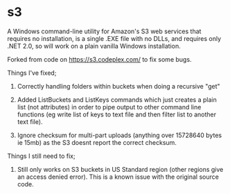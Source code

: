 # s3

A Windows command-line utility for Amazon's S3 web services that requires no installation, is a single .EXE file with no DLLs, and requires only .NET 2.0, so will work on a plain vanilla Windows installation.

Forked from code on https://s3.codeplex.com/ to fix some bugs.

Things I've fixed;

1) Correctly handling folders within buckets when doing a recursive "get"

2) Added ListBuckets and ListKeys commands which just creates a plain list (not attributes) in order to pipe output to other command line functions (eg write list of keys to text file and then filter list to another text file).

3) Ignore checksum for multi-part uploads (anything over 15728640 bytes ie 15mb) as the S3 doesnt report the correct checksum.

Things I still need to fix;

1) Still only works on S3 buckets in US Standard region (other regions give an access denied error). This is a known issue with the original source code.
